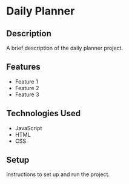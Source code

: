 # Daily Planner

## Description

A brief description of the daily planner project.

## Features

- Feature 1
- Feature 2
- Feature 3

## Technologies Used

- JavaScript
- HTML
- CSS

## Setup

Instructions to set up and run the project.
